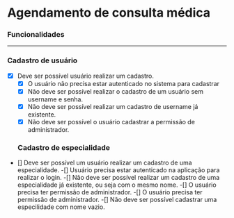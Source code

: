 # Agendamento de consulta médica
### **Funcionalidades**

---

### **Cadastro de usuário**

- [x] Deve ser possível usuário realizar um cadastro.
  -[x] O usuário não precisa estar autenticado no sistema para cadastrar
  -[x] Não deve ser possível realizar o cadastro de um usuário sem username e senha.
  -[x] Não deve ser possível realizar um cadastro de username já existente.
  -[x] Não deve ser possível o usuário cadastrar a permissão de administrador.

  ### **Cadastro de especialidade**

- [] Deve ser possível um usuário realizar um cadastro de uma especialidade.
  -[] Usuário precisa estar autenticado na aplicação para realizar o login.
  -[] Não deve ser possível realizar um cadastro de uma especialidade já existente, ou seja com o mesmo nome.
  -[] O usuário precisa ter permissão de administrador.
  -[] O usuário precisa ter permissão de administrador.
  -[] Não deve ser possível cadastrar uma especilidade com nome vazio.